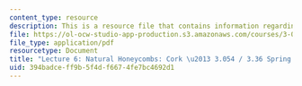 ```yaml
---
content_type: resource
description: This is a resource file that contains information regarding lecture 6.
file: https://ol-ocw-studio-app-production.s3.amazonaws.com/courses/3-054-cellular-solids-structure-properties-and-applications-spring-2015/394badceff9b5f4df6674fe7bc4692d1_MIT3_054S15_L6_cork.pdf
file_type: application/pdf
resourcetype: Document
title: "Lecture 6: Natural Honeycombs: Cork \u2013 3.054 / 3.36 Spring 2015"
uid: 394badce-ff9b-5f4d-f667-4fe7bc4692d1
---
```

